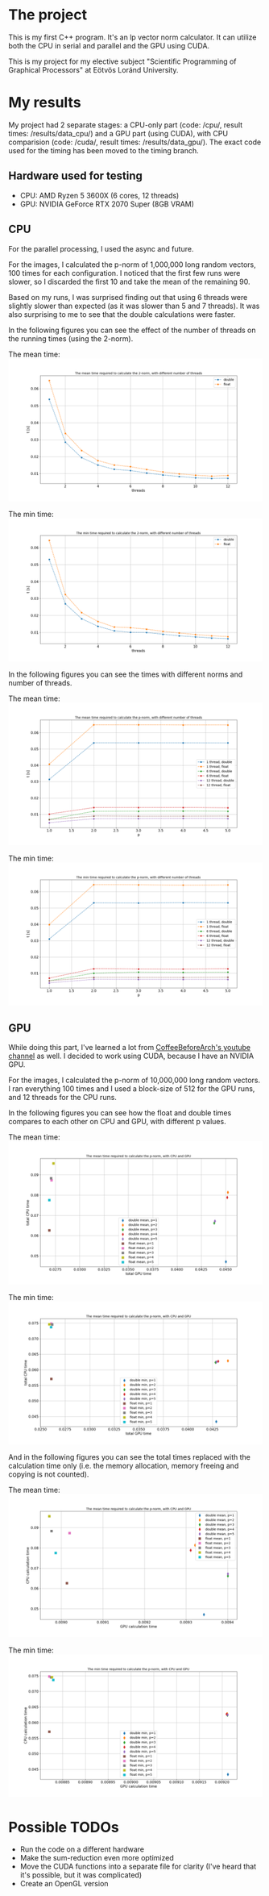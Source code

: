 # The project
This is my first C++ program. It's an lp vector norm calculator. It can utilize both the CPU in serial and parallel and the GPU using CUDA.

This is my project for my elective subject "Scientific Programming of Graphical Processors" at Eötvös Loránd University.

# My results
My project had 2 separate stages: a CPU-only part (code: /cpu/, result times: /results/data_cpu/) and a GPU part (using CUDA), with CPU comparision (code: /cuda/, result times: /results/data_gpu/). The exact code used for the timing has been moved to the timing branch.

## Hardware used for testing
- CPU: AMD Ryzen 5 3600X (6 cores, 12 threads)
- GPU: NVIDIA GeForce RTX 2070 Super (8GB VRAM)

## CPU
For the parallel processing, I used the async and future.

For the images, I calculated the p-norm of 1,000,000 long random vectors, 100 times for each configuration. I noticed that the first few runs were slower, so I discarded the first 10 and take the mean of the remaining 90.

Based on my runs, I was surprised finding out that using 6 threads were slightly slower than expected (as it was slower than 5 and 7 threads). It was also surprising to me to see that the double calculations were faster.

In the following figures you can see the effect of the number of threads on the running times (using the 2-norm).

The mean time:
![thread_vs_t_cpu_mean](/results/thread_vs_t_cpu_mean.png)

The min time:
![thread_vs_t_cpu_min](/results/thread_vs_t_cpu_min.png)

In the following figures you can see the times with different norms and number of threads.

The mean time:
![thread_vs_t_cpu_mean](/results/p_vs_t_cpu_mean.png)

The min time:
![thread_vs_t_cpu_min](/results/p_vs_t_cpu_min.png)

## GPU
While doing this part, I've learned a lot from [CoffeeBeforeArch's youtube channel](https://www.youtube.com/channel/UCsi5-meDM5Q5NE93n_Ya7GA) as well. I decided to work using CUDA, because I have an NVIDIA GPU.

For the images, I calculated the p-norm of 10,000,000 long random vectors. I ran everything 100 times and I used a block-size of 512 for the GPU runs, and 12 threads for the CPU runs.

In the following figures you can see how the float and double times compares to each other on CPU and GPU, with different p values.

The mean time:
![cpu_vs_gpu_total_mean](/results/cpu_vs_gpu_total_mean.png)

The min time:
![cpu_vs_gpu_total_mean](/results/cpu_vs_gpu_total_min.png)

And in the following figures you can see the total times replaced with the calculation time only (i.e. the memory allocation, memory freeing and copying is not counted).

The mean time:
![cpu_vs_gpu_calconly_mean](/results/cpu_vs_gpu_calconly_mean.png)

The min time:
![cpu_vs_gpu_calconly_min](/results/cpu_vs_gpu_calconly_min.png)


# Possible TODOs
- Run the code on a different hardware
- Make the sum-reduction even more optimized
- Move the CUDA functions into a separate file for clarity (I've heard that it's possible, but it was complicated)
- Create an OpenGL version

